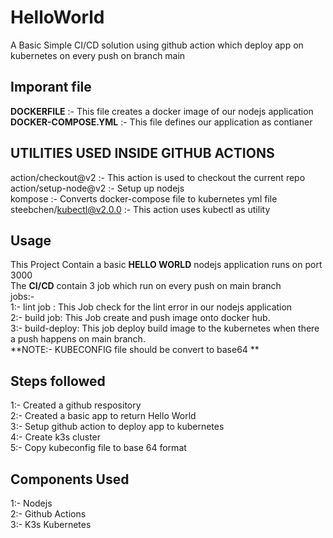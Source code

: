 # HelloWorld

A Basic Simple CI/CD solution using github action which deploy app on kubernetes on every push on branch main

## Imporant file

**DOCKERFILE** :- This file creates a docker image of our nodejs application\
**DOCKER-COMPOSE.YML** :- This file defines our application as contianer

## UTILITIES USED INSIDE GITHUB ACTIONS

action/checkout@v2 :- This action is used to checkout the current repo\
action/setup-node@v2 :- Setup up nodejs\
kompose :- Converts docker-compose file to kubernetes yml file\
steebchen/kubectl@v2.0.0 :- This action uses kubectl as utility


## Usage
This Project Contain a basic **HELLO WORLD** nodejs application runs on port 3000\
The **CI/CD** contain 3 job which run on every push on main branch\
jobs:-\
  1:- lint job : This Job check for the lint error in our  nodejs application\
  2:- build job: This Job create and push image onto docker hub.\
  3:- build-deploy: This job deploy build image to the kubernetes when there a push happens on main branch.\
**NOTE:- KUBECONFIG file should be convert to base64 **

## Steps followed

1:- Created  a github respository\
2:- Created a basic app to return Hello World\
3:- Setup github action to deploy app to kubernetes\
4:- Create k3s  cluster\
5:- Copy kubeconfig file to base 64  format

## Components Used

1:- Nodejs\
2:- Github Actions\
3:- K3s Kubernetes
